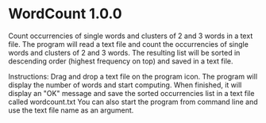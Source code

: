 # WordCount 1.0.0
Count occurrencies of single words and clusters of 2 and 3 words in a text file.
The program will read a text file and count the occurrencies of single words and clusters of 2 and 3 words. The resulting list will be sorted in descending order (highest frequency on top) and saved in a text file.

Instructions:
Drag and drop a text file on the program icon. The program will display the number of words and start computing. When finished, it will display an "OK" message and save the sorted occurrencies list in a text file called wordcount.txt
You can also start the program from command line and use the text file name as an argument.
